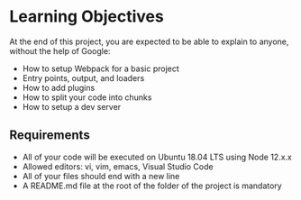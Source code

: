 # Learning Objectives
At the end of this project, you are expected to be able to explain to anyone, without the help of Google:

* How to setup Webpack for a basic project
* Entry points, output, and loaders
* How to add plugins
* How to split your code into chunks
* How to setup a dev server

## Requirements
* All of your code will be executed on Ubuntu 18.04 LTS using Node 12.x.x
* Allowed editors: vi, vim, emacs, Visual Studio Code
* All of your files should end with a new line
* A README.md file at the root of the folder of the project is mandatory

